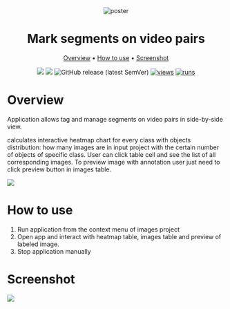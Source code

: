 <div align="center" markdown>

<img alt="poster" src="https://user-images.githubusercontent.com/12828725/191542318-969707da-63e6-418d-b902-8e3c7ddfd394.png"/>

# Mark segments on video pairs

<p align="center">
  <a href="#Overview">Overview</a> •
  <a href="#How-to-Use">How to use</a> •
  <a href="#Demo">Screenshot</a>
</p>

[![](https://img.shields.io/badge/supervisely-ecosystem-brightgreen)](https://ecosystem.supervise.ly/apps/supervisely-ecosystem/mark-segments-on-synced-videos)
[![](https://img.shields.io/badge/slack-chat-green.svg?logo=slack)](https://supervise.ly/slack)
![GitHub release (latest SemVer)](https://img.shields.io/github/v/release/supervisely-ecosystem/mark-segments-on-synced-videos)
[![views](https://app.supervise.ly/img/badges/views/supervisely-ecosystem/mark-segments-on-synced-videos)](https://supervise.ly)
[![runs](https://app.supervise.ly/img/badges/runs/supervisely-ecosystem/mark-segments-on-synced-videos.png)](https://supervise.ly)

</div>

# Overview

Application allows tag and manage segments on video pairs in side-by-side view. 


calculates interactive heatmap chart for every class with objects distribution: how many images are in input project with the certain number of objects of specific class. User can click table cell and see the list of all corresponding images. To preview image with annotation user just need to click preview button in images table.

<img src="https://user-images.githubusercontent.com/12828725/187033791-1fbad623-dd8b-467a-ac0c-06aa2a9532d2.png" />

# How to use

1. Run application from the context menu of images project
2. Open app and interact with heatmap table, images table and preview of labeled image.
3. Stop application manually

# Screenshot

<img src="https://user-images.githubusercontent.com/12828725/191545391-54bd1189-7a74-4501-a708-0851203c9c07.png">
